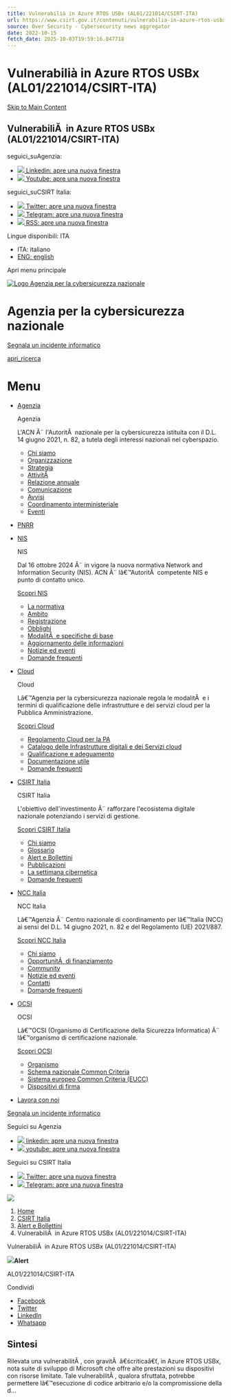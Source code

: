 ```yaml
---
title: Vulnerabilià in Azure RTOS USBx (AL01/221014/CSIRT-ITA)
url: https://www.csirt.gov.it/contenuti/vulnerabilia-in-azure-rtos-usbx-al01-221014-csirt-ita
source: Over Security - Cybersecurity news aggregator
date: 2022-10-15
fetch_date: 2025-10-03T19:59:16.847718
---
```


# Vulnerabilià in Azure RTOS USBx (AL01/221014/CSIRT-ITA)

[Skip to Main Content](#main-content)

## VulnerabiliĂ  in Azure RTOS USBx (AL01/221014/CSIRT-ITA)

seguici\_suAgenzia:

* [![](https://www.acn.gov.it/portale/o/it.gov.acn.theme/images/icon-linkedin.svg) Linkedin: apre una nuova finestra](https://www.linkedin.com/company/agenzia-per-la-cybersicurezza-nazionale "linkedin")
* [![](https://www.acn.gov.it/portale/o/it.gov.acn.theme/images/icon-youtube.svg) Youtube: apre una nuova finestra](https://www.youtube.com/%40AgenziaCybersicNazionale "youtube")

seguici\_suCSIRT Italia:

* [![](https://www.acn.gov.it/portale/o/it.gov.acn.theme/images/icon-twitter.svg) Twitter: apre una nuova finestra](https://twitter.com/csirt_it "Twitter")
* [![](https://www.acn.gov.it/portale/o/it.gov.acn.theme/images/icon-telegram.svg) Telegram: apre una nuova finestra](https://t.me/CSIRT_Italia "Telegram")
* [![](https://www.acn.gov.it/portale/o/it.gov.acn.theme/images/icon-rss.svg) RSS: apre una nuova finestra](/portale/feedrss/-/journal/rss/20119/723192 "RSS")

Lingue disponibili: ITA

* ITA: italiano
* [ENG: english](/portale/c/portal/update_language?p_l_id=320&redirect=%2Fportale%2Fw%2Fvulnerabilia-in-azure-rtos-usbx-al01%2F221014%2Fcsirt-ita-&languageId=en_US)

Apri menu principale

[![Logo Agenzia per la cybersicurezza nazionale](/portale/documents/d/guest/logo_acn_new)](/ "torna alla homepage")

# Agenzia per la cybersicurezza nazionale

[Segnala un incidente informatico](https://segnalazioni.acn.gov.it)

[apri\_ricerca](/portale/ricerca "Cerca")

# Menu

* [Agenzia](#agenzia)

  Agenzia

  L'ACN Ă¨ l'AutoritĂ  nazionale per la cybersicurezza istituita con il D.L. 14 giugno 2021, n. 82, a tutela degli interessi nazionali nel cyberspazio.

  + [Chi siamo](https://www.acn.gov.it/portale/chi-siamo)
  + [Organizzazione](https://www.acn.gov.it/portale/organizzazione)
  + [Strategia](https://www.acn.gov.it/portale/strategia)
  + [AttivitĂ](https://www.acn.gov.it/portale/attivita)
  + [Relazione annuale](https://www.acn.gov.it/portale/relazione-annuale)
  + [Comunicazione](https://www.acn.gov.it/portale/comunicazione)
  + [Avvisi](https://www.acn.gov.it/portale/avvisi)
  + [Coordinamento interministeriale](https://www.acn.gov.it/portale/coordinamento-interministeriale)
  + [Eventi](https://www.acn.gov.it/portale/eventi)
* [PNRR](/portale/pnrr)
* [NIS](#nis)

  NIS

  Dal 16 ottobre 2024 Ă¨ in vigore la nuova normativa Network and Information Security (NIS). ACN Ă¨ lâ€™AutoritĂ  competente NIS e punto di contatto unico.

   [Scopri NIS](/portale/nis)

  + [La normativa](https://www.acn.gov.it/portale/nis/la-normativa)
  + [Ambito](https://www.acn.gov.it/portale/nis/ambito)
  + [Registrazione](https://www.acn.gov.it/portale/nis/registrazione)
  + [Obblighi](https://www.acn.gov.it/portale/nis/obblighi)
  + [ModalitĂ  e specifiche di base](https://www.acn.gov.it/portale/nis/modalita-specifiche-base)
  + [Aggiornamento delle informazioni](https://www.acn.gov.it/portale/nis/aggiornamento-informazioni)
  + [Notizie ed eventi](https://www.acn.gov.it/portale/nis/notizie-ed-eventi)
  + [Domande frequenti](https://www.acn.gov.it/portale/nis/faq)
* [Cloud](#cloud)

  Cloud

  Lâ€™Agenzia per la cybersicurezza nazionale regola le modalitĂ  e i termini di qualificazione delle infrastrutture e dei servizi cloud per la Pubblica Amministrazione.

   [Scopri Cloud](/portale/cloud)

  + [Regolamento Cloud per la PA](https://www.acn.gov.it/portale/cloud/regolamento-cloud-per-la-pa)
  + [Catalogo delle Infrastrutture digitali e dei Servizi cloud](https://www.acn.gov.it/portale/catalogo-delle-infrastrutture-digitali-e-dei-servizi-cloud)
  + [Qualificazione e adeguamento](https://www.acn.gov.it/portale/cloud/qualificazione-e-adeguamento)
  + [Documentazione utile](https://www.acn.gov.it/portale/cloud/documentazione-utile)
  + [Domande frequenti](https://www.acn.gov.it/portale/cloud/faq)
* [CSIRT Italia](#csirtitalia)

  CSIRT Italia

  L'obiettivo dell'investimento Ă¨ rafforzare l'ecosistema digitale nazionale potenziando i servizi di gestione.

   [Scopri CSIRT Italia](/portale/csirt-italia)

  + [Chi siamo](https://www.acn.gov.it/portale/csirt-italia/chi-siamo)
  + [Glossario](https://www.acn.gov.it/portale/csirt-italia/glossario)
  + [Alert e Bollettini](https://www.acn.gov.it/portale/csirt-italia/alert-e-bollettini)
  + [Pubblicazioni](https://www.acn.gov.it/portale/csirt-italia/pubblicazioni)
  + [La settimana cibernetica](https://www.acn.gov.it/portale/csirt-italia/la-settimana-cibernetica)
  + [Domande frequenti](https://www.acn.gov.it/portale/csirt-italia/faq)
* [NCC Italia](#nccitalia)

  NCC Italia

  Lâ€™Agenzia Ă¨ Centro nazionale di coordinamento per lâ€™Italia (NCC) ai sensi del D.L. 14 giugno 2021, n. 82 e del Regolamento (UE) 2021/887.

   [Scopri NCC Italia](/portale/ncc-italia)

  + [Chi siamo](https://www.acn.gov.it/portale/ncc-italia/chi-siamo)
  + [OpportunitĂ  di finanziamento](https://www.acn.gov.it/portale/ncc-italia/opportunita-di-finanziamento)
  + [Community](https://www.acn.gov.it/portale/ncc-italia/community)
  + [Notizie ed eventi](https://www.acn.gov.it/portale/ncc-italia/notizie-ed-eventi)
  + [Contatti](https://www.acn.gov.it/portale/ncc-italia/contatti)
  + [Domande frequenti](https://www.acn.gov.it/portale/ncc-italia/faq)
* [OCSI](#ocsi)

  OCSI

  Lâ€™OCSI (Organismo di Certificazione della Sicurezza Informatica) Ă¨ lâ€™organismo di certificazione nazionale.

   [Scopri OCSI](/portale/ocsi)

  + [Organismo](https://www.acn.gov.it/portale/ocsi/organismo)
  + [Schema nazionale Common Criteria](https://www.acn.gov.it/portale/ocsi/schema-nazionale-common-criteria)
  + [Sistema europeo Common Criteria (EUCC)](https://www.acn.gov.it/portale/ocsi/sistema-europeo-common-criteria-eucc-)
  + [Dispositivi di firma](https://www.acn.gov.it/portale/ocsi/dispositivi-di-firma-2)
* [Lavora con noi](/portale/lavora-con-noi)

[Segnala un incidente informatico](https://www.csirt.gov.it/segnalazione)

Seguici su Agenzia

* [![](/portale/o/it.gov.acn.theme/images/icon-linkedin-dark.svg) linkedin: apre una nuova finestra](https://www.linkedin.com/company/agenzia-per-la-cybersicurezza-nazionale "linkedin")
* [![](/portale/o/it.gov.acn.theme/images/icon-youtube-dark.svg) youtube: apre una nuova finestra](https://www.youtube.com/%40AgenziaCybersicNazionale "youtube")

 Seguici su CSIRT Italia

* [![](/portale/o/it.gov.acn.theme/images/icon-twitter-dark.svg) Twitter: apre una nuova finestra](https://twitter.com/csirt_it "Twitter")
* [![](/portale/o/it.gov.acn.theme/images/icon-telegram-dark.svg) Telegram: apre una nuova finestra](https://t.me/CSIRT_Italia "Telegram")

![](/portale/documents/d/guest/banner-hero-webp?download=true)

1. [Home](https://www.acn.gov.it/portale/web/guest)
2. [CSIRT Italia](/portale/csirt-italia)
3. [Alert e Bollettini](/portale/alert-e-bollettini)
4. VulnerabiliĂ  in Azure RTOS USBx (AL01/221014/CSIRT-ITA)

VulnerabiliĂ  in Azure RTOS USBx (AL01/221014/CSIRT-ITA)

**![](https://www.acn.gov.it/portale/o/it.gov.acn.theme/images/icon-exclamations.svg)Alert**

AL01/221014/CSIRT-ITA

Condividi

* [Facebook](https://www.facebook.com/sharer/sharer.php?u=https%3A%2F%2Fwww.acn.gov.it%2Fportale%2Fw%2Fvulnerabilia-in-azure-rtos-usbx-al01%2F221014%2Fcsirt-ita-)
* [Twitter](https://twitter.com/intent/tweet?url=https%3A%2F%2Fwww.acn.gov.it%2Fportale%2Fw%2Fvulnerabilia-in-azure-rtos-usbx-al01%2F221014%2Fcsirt-ita-)
* [LinkedIn](https://www.linkedin.com/sharing/share-offsite/?url=https%3A%2F%2Fwww.acn.gov.it%2Fportale%2Fw%2Fvulnerabilia-in-azure-rtos-usbx-al01%2F221014%2Fcsirt-ita-)
* [Whatsapp](https://wa.me/?text=https%3A%2F%2Fwww.acn.gov.it%2Fportale%2Fw%2Fvulnerabilia-in-azure-rtos-usbx-al01%2F221014%2Fcsirt-ita-)

## Sintesi

Rilevata una vulnerabilitĂ , con gravitĂ  â€ścriticaâ€ť, in Azure RTOS USBx, nota suite di sviluppo di Microsoft che offre alte prestazioni su dispositivi con risorse limitate. Tale vulnerabilitĂ , qualora sfruttata, potrebbe permettere lâ€™esecuzione di codice arbitrario e/o la compromissione della d...